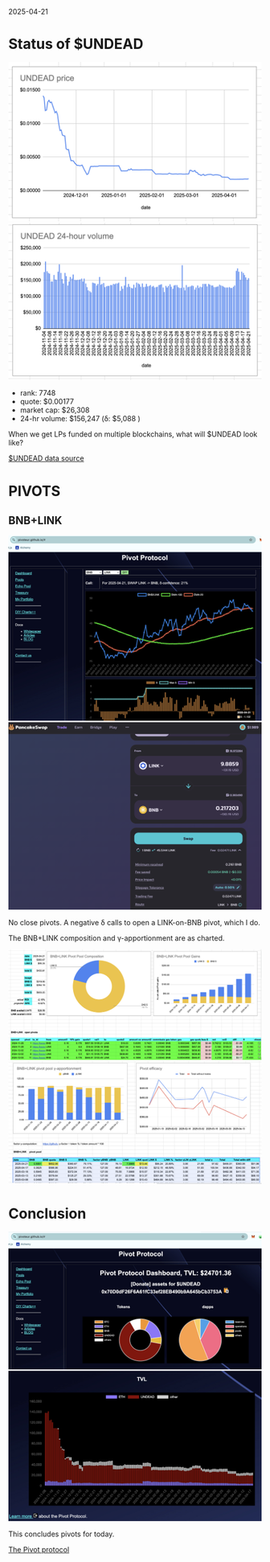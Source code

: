 2025-04-21 

# Status of $UNDEAD 

![$UNDEAD rank](imgs/01a-rank.png) 
![$UNDEAD quote](imgs/01b-quote.png) 
![$UNDEAD market captalization](imgs/01c-cap.png) 
![$UNDEAD 24-hour volume](imgs/01d-vol.png) 

* rank: 7748 
* quote: $0.00177 
* market cap: $26,308 
* 24-hr volume: $156,247 (δ: $5,088 ) 

When we get LPs funded on multiple blockchains, what will $UNDEAD look like? 

[$UNDEAD data source](https://www.coingecko.com/en/coins/undead-blocks) 

# PIVOTS

## BNB+LINK

![Negative δ](imgs/02a-neg.png)
![Open LINK-on-BNB pivot](imgs/02b-open-link-on-bnb.png)

No close pivots. A negative δ calls to open a LINK-on-BNB pivot, which I do.

The BNB+LINK composition and γ-apportionment are as charted. 

![BNB+LINK pivot pool composition](imgs/02c-comp.png)
![BNB+LINK pivot pool γ-apportionment](imgs/02d-apport.png)

# Conclusion

![Pivot protocol dashboard](imgs/03a-dash.png)
![Pivot protocol TVL](imgs/03b-tvl.png)

This concludes pivots for today.

[The Pivot protocol](https://pivoteur.github.io/#)
